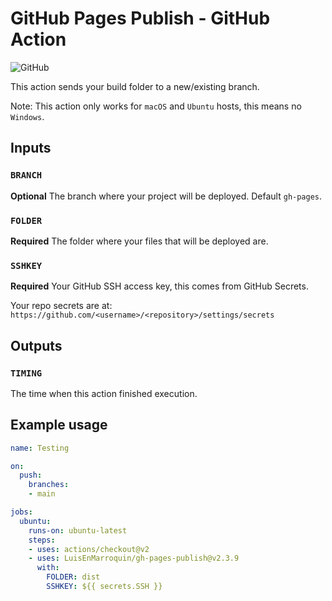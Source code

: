 # GitHub Pages Publish - GitHub Action

![GitHub](https://github.com/LuisEnMarroquin/gh-pages-publish/actions/workflows/deploy.yml/badge.svg)

This action sends your build folder to a new/existing branch.

Note: This action only works for `macOS` and `Ubuntu` hosts, this means no `Windows`.

## Inputs

### `BRANCH`

**Optional** The branch where your project will be deployed. Default `gh-pages`.

### `FOLDER`

**Required** The folder where your files that will be deployed are.

### `SSHKEY`

**Required** Your GitHub SSH access key, this comes from GitHub Secrets.

Your repo secrets are at: `https://github.com/<username>/<repository>/settings/secrets`

## Outputs

### `TIMING`

The time when this action finished execution.

## Example usage

```yml
name: Testing

on:
  push:
    branches:
    - main

jobs:
  ubuntu:
    runs-on: ubuntu-latest
    steps:
    - uses: actions/checkout@v2
    - uses: LuisEnMarroquin/gh-pages-publish@v2.3.9
      with:
        FOLDER: dist
        SSHKEY: ${{ secrets.SSH }}
```
